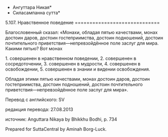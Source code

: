 * Ангуттара Никая*
* Силасампанна сутта*

5\.107\. Нравственное поведение
\=\=\=\=\=\=\=\=\=\=\=\=\=\=\=\=\=\=\=\=\=\=\=\=\=\=\=\=\=

Благословенный сказал: «Монахи, обладая пятью качествами, монах достоин даров, достоин гостеприимства, достоин подношений, достоин почтительного приветствия—непревзойдённое поле заслуг для мира\. Какими пятью? Вот монах

1\. совершенен в нравственном поведении,
2\. совершенен в сосредоточении,
3\. совершенен в мудрости,
4\. совершенен в освобождении,
5\. совершенен в знании и видении освобождения\.

Обладая этими пятью качествами, монах достоин даров, достоин гостеприимства, достоин подношений, достоин почтительного приветствия—непревзойдённое поле заслуг для мира»\.

Перевод с английского: SV

редакция перевода: 27\.08\.2013

источник: Anguttara Nikaya by Bhikkhu Bodhi, p\. 734

Prepared for SuttaCentral by Aminah Borg\-Luck\.